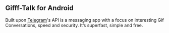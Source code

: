 ## Gifff-Talk for Android

Built upon [Telegram](https://telegram.org)'s API is a messaging app with a focus on interesting Gif Conversations, speed and security. It’s superfast, simple and free.
